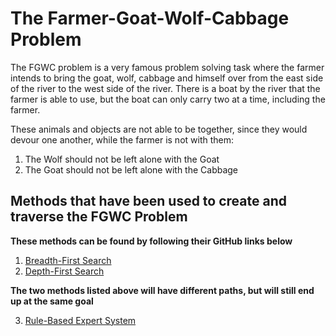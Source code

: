 # The Farmer-Goat-Wolf-Cabbage Problem
The FGWC problem is a very famous problem solving task where the farmer intends to bring the goat, wolf, cabbage and himself
over from the east side of the river to the west side of the river. There is a boat by the river that the farmer is able to use,
but the boat can only carry two at a time, including the farmer. 

These animals and objects are not able to be together, since they would devour one another, while the farmer is not with them:
1. The Wolf should not be left alone with the Goat
2. The Goat should not be left alone with the Cabbage

## Methods that have been used to create and traverse the FGWC Problem
**These methods can be found by following their GitHub links below**
1. [Breadth-First Search](https://github.com/jpildush/Artificial-Intelligence/tree/master/Prolog/Farmer-Goat-Wolf-Cabbage%20Problem/Breadth-First%20Search)
2. [Depth-First Search](https://github.com/jpildush/Artificial-Intelligence/tree/master/Prolog/Farmer-Goat-Wolf-Cabbage%20Problem/Depth-First%20Search)

**The two methods listed above will have different paths, but will still end up at the same goal**

3. [Rule-Based Expert System](https://github.com/jpildush/Artificial-Intelligence/tree/master/Prolog/Farmer-Goat-Wolf-Cabbage%20Problem/Rule-Based%20Expert%20System)

